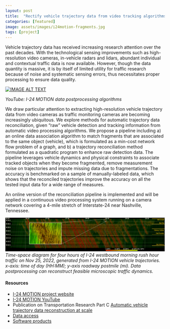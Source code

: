 ```yaml
---
layout: post
title:  "Rectify vehicle trajectory data from video tracking algorithms"
categories: [featured]
image: assets/images/i24motion-fragments.jpg
tags: [project]
---
```


Vehicle trajectory data has received increasing research attention over the past decades. With the technological sensing improvements such as high-resolution video cameras, in-vehicle radars and lidars, abundant individual and contextual traffic data is now available. However, though the data quantity is massive, it is by itself of limited utility for traffic research because of noise and systematic sensing errors, thus necessitates proper processing to ensure data quality. 



[![IMAGE ALT TEXT](http://img.youtube.com/vi/YMcsYSd8w00/0.jpg)](https://www.youtube.com/watch?v=YMcsYSd8w00 "I-24 MOTION data postprocessing algorithms")

*YouTube: I-24 MOTION data postprocessing algorithms*


We draw particular attention to extracting high-resolution vehicle trajectory data from video cameras as traffic monitoring cameras are becoming increasingly ubiquitous. We explore methods for automatic trajectory data reconciliation, given “raw” vehicle detection and tracking information from automatic video processing algorithms. We propose a pipeline including a) an online data association algorithm to match fragments that are associated to the same object (vehicle), which is formulated as a min-cost network flow problem of a graph, and b) a trajectory reconciliation method formulated as a quadratic program to enhance raw detection data. The pipeline leverages vehicle dynamics and physical constraints to associate tracked objects when they become fragmented, remove measurement noise on trajectories and impute missing data due to fragmentations. The accuracy is benchmarked on a sample of manually-labeled data, which shows that the reconciled trajectories improve the accuracy on all the tested input data for a wide range of measures. 

An online version of the reconciliation pipeline is implemented and will be applied in a continuous video processing system running on a camera network covering a 4-mile stretch of Interstate-24 near Nashville, Tennessee.

![alt text](../assets/images/ts.png)*Time-space diagram for four hours of I-24 westbound morning rush hour traffic on Nov 25, 2022, generated from I-24 MOTION vehicle trajectories. x-axis: time of day (HH:MM); y-axis roadway postmile (mi). Data postprocessing can reconstruct feasible microscopic traffic dynamics.*



#### Resources
- [I-24 MOTION project website][i-24motion]
- [I-24 MOTION YouTube][i24-video]
- Publication on Transportation Research Part C [Automatic vehicle trajectory data reconstruction at scale][trc-paper]
- [Data access][i24-data]
- [Software products][i24-software]


[i-24motion]: https://i24motion.org
[trc-paper]: https://www.sciencedirect.com/science/article/pii/S0968090X2400041X
[i24-data]: https://i24motion.org/data
[i24-software]: https://i24motion.org/software-products
[i24-video]: https://www.youtube.com/@I-24MOTION


